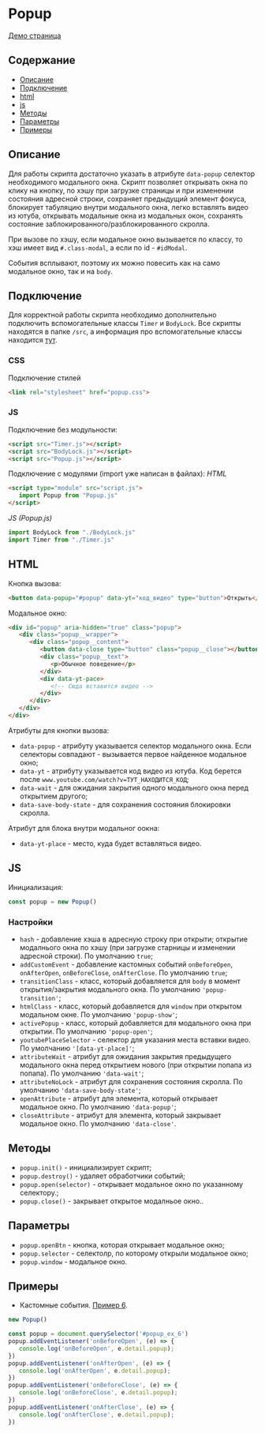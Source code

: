 # Popup

[Демо страница](https://sulky-cat.github.io/Popup/demo/)

## Содержание
- [Описание](#описание)
- [Подключение](#подключение)
- [html](#html)
- [js](#js)
- [Методы](#Методы)
- [Параметры](#параметры)
- [Примеры](#примеры)

## Описание
Для работы скрипта достаточно указать в атрибуте `data-popup` селектор необходимого модального окна. 
Скрипт позволяет открывать окна по клику на кнопку, по хэшу при загрузке страницы и при изменении состояния адресной строки, сохраняет предыдущий элемент фокуса, блокирует табуляцию внутри модального окна, легко вставлять видео из ютуба, открывать модальные окна из модальных окон, сохранять состояние заблокированного/разблокированного скролла.

При вызове по хэшу, если модальное окно вызывается по классу, то хэш имеет вид `#.class-modal`, а если по id - `#idModal`.

События всплывают, поэтому их можно повесить как на само модальное окно, так и на `body`.

## Подключение
Для корректной работы скрипта необходимо дополнительно подключить вспомогательные классы `Timer` и `BodyLock`. Все скрипты находятся в папке `/src`, а информация про вспомогательные классы находится [тут](https://github.com/sulky-cat/Helpers).

### CSS
Подключение стилей 
```html
<link rel="stylesheet" href="popup.css">
```

### JS
Подключение без модульности:
```html
<script src="Timer.js"></script>
<script src="BodyLock.js"></script>
<script src="Popup.js"></script>
```

Подключение с модулями (import уже написан в файлах):
*HTML*
```html
<script type="module" src="script.js">
   import Popup from "Popup.js"
</script>
```
*JS (Popup.js)*
```js
import BodyLock from "./BodyLock.js"
import Timer from "./Timer.js"
```

## HTML
Кнопка вызова:
```html
<button data-popup="#popup" data-yt="код_видео" type="button">Открыть</button>
```
Модальное окно:
```html
<div id="popup" aria-hidden="true" class="popup">
   <div class="popup__wrapper">
      <div class="popup__content">
         <button data-close type="button" class="popup__close"></button>
         <div class="popup__text">
            <p>Обычное поведение</p>
         </div>
         <div data-yt-pace>
            <!-- Сюда вставится видео -->
         </div>
      </div>
   </div>
</div>
```

Атрибуты для кнопки вызова: 
* `data-popup` - атрибуту указывается селектор модального окна. Если селекторы совпадают - вызывается первое найденное модальное окно;
* `data-yt` - атрибуту указывается код видео из ютуба. Код берется после `www.youtube.com/watch?v=ТУТ_НАХОДИТСЯ_КОД`;
* `data-wait` - для ожидания закрытия одного модального окна перед открытием другого;
* `data-save-body-state` - для сохранения состояния блокировки скролла.

Атрибут для блока внутри модальног оокна:
* `data-yt-place` - место, куда будет вставляться видео.

## JS
Инициализация:
```js
const popup = new Popup()
``` 

### Настройки
* `hash` - добавление хэша в адресную строку при открыти; открытие модалнього окна по хэшу (при загрузке старницы и изменении адресной строки). По умолчанию `true`;
* `addCustomEvent` - добавление кастомных событий `onBeforeOpen`, `onAfterOpen`, `onBeforeClose`, `onAfterClose`. По умолчанию `true`;
* `transitionClass` - класс, который добавляется для `body` в момент открытия/закрытия модального окна. По умолчанию `'popup-transition'`;
* `htmlClass` - класс, который добавляется для `window` при открытом модальном окне. По умолчанию `'popup-show'`;
* `activePopup` - класс, который добавляется для модального окна при открытии. По умолчанию `'popup-open'`;
* `youtubePlaceSelector` - селектор для указания места вставки видео. По умолчанию `'[data-yt-place]'`;
* `attributeWait` - атрибут для ожидания закрытия предыдущего модального окна перед открытием нового (при открытии попапа из попапа). По умолчанию `'data-wait'`;
* `attributeNoLock` - атрибут для сохранения состояния скролла. По умолчанию `'data-save-body-state'`;
* `openAttribute` - атрибут для элемента, который открывает модальное окно. По умолчанию `'data-popup'`;
* `closeAttribute` - атрибут для элемента, который закрывает модальное окно. По умолчанию `'data-close'`.

## Методы
* `popup.init()` - инициализирует скрипт;
* `popup.destroy()` - удаляет обработчики событий;
* `popup.open(selector)` - открывает модальное окно по указанному селектору.;
* `popup.close()` - закрывает открытое модалньое окно..

## Параметры
* `popup.openBtn` - кнопка, которая открывает модальное окно;
* `popup.selector` - селектолр, по которому открыли модальное окно;
* `popup.window` - модальное окно.

## Примеры
* Кастомные события. [Пример 6](https://sulky-cat.github.io/Popup/demo/#ex_6).
```js
new Popup()

const popup = document.querySelector('#popup_ex_6')
popup.addEventListener('onBeforeOpen', (e) => {
   console.log('onBeforeOpen', e.detail.popup);
})
popup.addEventListener('onAfterOpen', (e) => {
   console.log('onAfterOpen', e.detail.popup);
})
popup.addEventListener('onBeforeClose', (e) => {
   console.log('onBeforeClose', e.detail.popup);
})
popup.addEventListener('onAfterClose', (e) => {
   console.log('onAfterClose', e.detail.popup);
})
```
